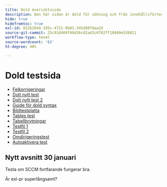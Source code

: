 ```yaml
---
title: Dold översiktssida
description: Den här sidan är dold för sökning och från innehållsförteckningen
hide: true
hidefromtoc: true
exl-id: 822b2044-195c-4721-9b81-345d88f8aa2d
source-git-commit: 25c91d469f48d36c02a43c6f02ff18469e538811
workflow-type: tm+mt
source-wordcount: '62'
ht-degree: 40%

---
```


# Dold testsida

+ [Felkorrigeringar](hidden/bug-fixes.md)
+ [Dolt nytt test](hidden-new-test.md)
+ [Dolt nytt test 2](hidden-new-test-2.md)
+ [Guide för dold syntax](hidden/syntax-style-guide.md)
+ [Bildtestplatta](hidden/test-page.md)
+ [Tables test](hidden/tables.md)
+ [Tabellbrytningar](hidden/table-breaks.md)
+ [Testfil 1](hidden/note-test.md)
+ [Testfil 2](hidden-test.md)
+ [Omdirigeringstest](hidden/test-redirection.md)
+ [Autoaktivera test](hidden/autoactivate.md)

## Nytt avsnitt 30 januari

Testa om SCCM fortfarande fungerar bra.

Är exl-pr superlångsamt?
